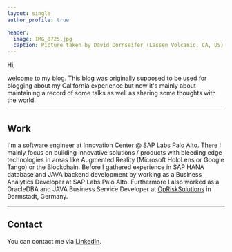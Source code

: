 ```yaml
---
layout: single
author_profile: true

header:
  image: IMG_8725.jpg
  caption: Picture taken by David Dornseifer (Lassen Volcanic, CA, US)
---
```


Hi,

welcome to my blog. This blog was originally supposed to be used for blogging
about my California experience but now it's mainly about maintaining a record
of some talks as well as sharing some thoughts with the world.

---

## Work
I'm a software engineer at Innovation Center @ SAP Labs Palo Alto. There
I mainly focus on building innovative solutions / products with bleeding edge
technologies in areas like Augmented Reality (Microsoft HoloLens or Google Tango) or
the Blockchain.
Before I gathered experience in SAP HANA database and JAVA backend
development by working as a Business Analytics Developer at SAP Labs Palo Alto.
Furthermore I also worked as a OracleDBA and JAVA Business Service Developer at
[OpRiskSolutions](http://www.operationalrisksolutions.com/en/) in Darmstadt, Germany.

---


## Contact
You can contact me via [LinkedIn](https://www.linkedin.com/in/daviddornseifer).
